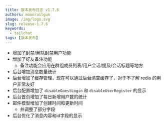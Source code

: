 ```yaml
---
title: 版本发布日志 v1.7.6
authors: moonrailgun
image: /img/logo.svg
slug: release-1.7.6
keywords:
  - tailchat
tags: [版本发布]
---
```


- 增加了封禁/解除封禁用户功能
- 增加了好友备注功能
  - 备注功能会应用在群组成员列表/用户会话/提及/会话标题等地方
- 后台增加消息数量统计
- 后台增加了缓存管理，现在可以通过后台清空缓存了，对于不了解 redis 的用户非常友好
- 后台配置增加了 `disableGuestLogin` 和 `disableUserRegister` 的显示
- 后台首页增加了每日新增用户数的统计
- 邮件模型增加了创建时间和更新时间
  - 并调整了部分字段
- 后台优化了消息内容和id字段的显示
